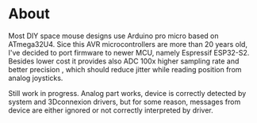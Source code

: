 # About
Most DIY space mouse designs use Arduino pro micro based on ATmega32U4. Sice this AVR microcontrollers are more than 20 years old, I've decided to port firmware to newer  MCU, namely Espressif ESP32-S2. Besides lower cost it provides also ADC 100x higher sampling rate and better precision , which should reduce jitter while reading position from analog joysticks.

Still work in progress. Analog part works, device is correctly detected by system and 3Dconnexion drivers, but for some reason, messages from device are either ignored or not correctly interpreted by driver.
